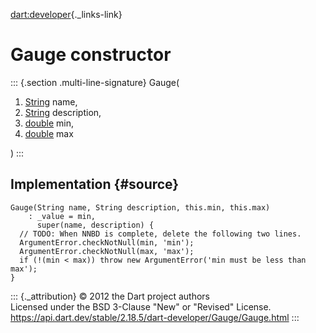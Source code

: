 [dart:developer](../../dart-developer/dart-developer-library){._links-link}

Gauge constructor
=================

::: {.section .multi-line-signature}
Gauge(

1.  [String](../../dart-core/string-class) name,
2.  [String](../../dart-core/string-class) description,
3.  [double](../../dart-core/double-class) min,
4.  [double](../../dart-core/double-class) max

)
:::

Implementation {#source}
--------------

``` {.language-dart data-language="dart"}
Gauge(String name, String description, this.min, this.max)
    : _value = min,
      super(name, description) {
  // TODO: When NNBD is complete, delete the following two lines.
  ArgumentError.checkNotNull(min, 'min');
  ArgumentError.checkNotNull(max, 'max');
  if (!(min < max)) throw new ArgumentError('min must be less than max');
}
```

::: {._attribution}
© 2012 the Dart project authors\
Licensed under the BSD 3-Clause \"New\" or \"Revised\" License.\
<https://api.dart.dev/stable/2.18.5/dart-developer/Gauge/Gauge.html>
:::
